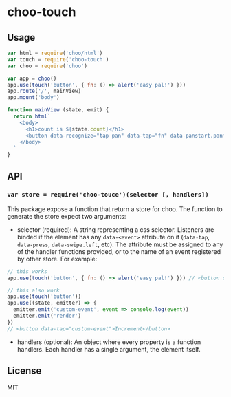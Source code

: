 # choo-touch

## Usage
```js
var html = require('choo/html')
var touch = require('choo-touch')
var choo = require('choo')

var app = choo()
app.use(touch('button', { fn: () => alert('easy pal!') }))
app.route('/', mainView)
app.mount('body')

function mainView (state, emit) {
  return html`
    <body>
      <h1>count is ${state.count}</h1>
      <button data-recognize="tap pan" data-tap="fn" data-panstart.panmove="fn2">Increment</button>
    </body>
  `
}
```

## API
### `var store = require('choo-touce')(selector [, handlers])`

This package expose a function that return a store for choo. The function to 
generate the store expect two arguments:

- selector (required): A string representing a css selector. Listeners are binded 
if the element has any `data-<event>` attribute on it (`data-tap`, `data-press`, 
`data-swipe.left`, etc). The attribute must be assigned to any of the handler 
functions provided, or to the name of an event registered by other store. For 
example:

```js
// this works
app.use(touch('button', { fn: () => alert('easy pal!') })) // <button data-tap="fn">Increment</button>

// this also work
app.use(touch('button'))
app.use((state, emitter) => {
  emitter.emit('custom-event', event => console.log(event))
  emitter.emit('render')
})
// <button data-tap="custom-event">Increment</button>
```

- handlers (optional): An object where every property is a function handlers.
Each handler has a single argument, the element itself.

## License
MIT